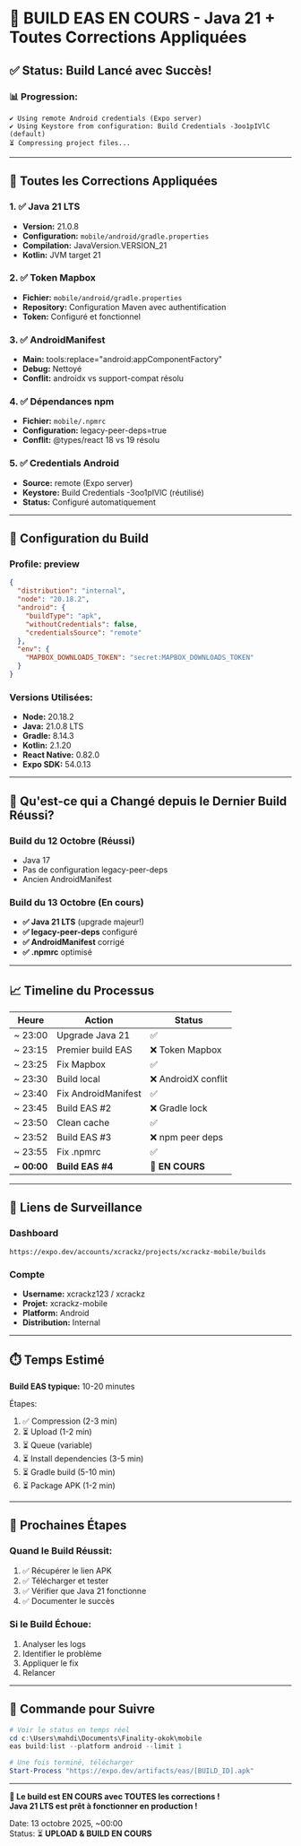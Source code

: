 # 🎉 BUILD EAS EN COURS - Java 21 + Toutes Corrections Appliquées

## ✅ Status: Build Lancé avec Succès!

### 📊 Progression:
```
✔ Using remote Android credentials (Expo server)
✔ Using Keystore from configuration: Build Credentials -3oo1pIVlC (default)
⏳ Compressing project files...
```

---

## 🔧 Toutes les Corrections Appliquées

### 1. ✅ Java 21 LTS
- **Version:** 21.0.8
- **Configuration:** `mobile/android/gradle.properties`
- **Compilation:** JavaVersion.VERSION_21
- **Kotlin:** JVM target 21

### 2. ✅ Token Mapbox
- **Fichier:** `mobile/android/gradle.properties`
- **Repository:** Configuration Maven avec authentification
- **Token:** Configuré et fonctionnel

### 3. ✅ AndroidManifest
- **Main:** tools:replace="android:appComponentFactory"
- **Debug:** Nettoyé
- **Conflit:** androidx vs support-compat résolu

### 4. ✅ Dépendances npm
- **Fichier:** `mobile/.npmrc`
- **Configuration:** legacy-peer-deps=true
- **Conflit:** @types/react 18 vs 19 résolu

### 5. ✅ Credentials Android
- **Source:** remote (Expo server)
- **Keystore:** Build Credentials -3oo1pIVlC (réutilisé)
- **Status:** Configuré automatiquement

---

## 📱 Configuration du Build

### Profile: preview
```json
{
  "distribution": "internal",
  "node": "20.18.2",
  "android": {
    "buildType": "apk",
    "withoutCredentials": false,
    "credentialsSource": "remote"
  },
  "env": {
    "MAPBOX_DOWNLOADS_TOKEN": "secret:MAPBOX_DOWNLOADS_TOKEN"
  }
}
```

### Versions Utilisées:
- **Node:** 20.18.2
- **Java:** 21.0.8 LTS
- **Gradle:** 8.14.3
- **Kotlin:** 2.1.20
- **React Native:** 0.82.0
- **Expo SDK:** 54.0.13

---

## 🎯 Qu'est-ce qui a Changé depuis le Dernier Build Réussi?

### Build du 12 Octobre (Réussi)
- Java 17
- Pas de configuration legacy-peer-deps
- Ancien AndroidManifest

### Build du 13 Octobre (En cours)
- **✅ Java 21 LTS** (upgrade majeur!)
- **✅ legacy-peer-deps** configuré
- **✅ AndroidManifest** corrigé
- **✅ .npmrc** optimisé

---

## 📈 Timeline du Processus

| Heure | Action | Status |
|-------|--------|--------|
| ~ 23:00 | Upgrade Java 21 | ✅ |
| ~ 23:15 | Premier build EAS | ❌ Token Mapbox |
| ~ 23:25 | Fix Mapbox | ✅ |
| ~ 23:30 | Build local | ❌ AndroidX conflit |
| ~ 23:40 | Fix AndroidManifest | ✅ |
| ~ 23:45 | Build EAS #2 | ❌ Gradle lock |
| ~ 23:50 | Clean cache | ✅ |
| ~ 23:52 | Build EAS #3 | ❌ npm peer deps |
| ~ 23:55 | Fix .npmrc | ✅ |
| **~ 00:00** | **Build EAS #4** | **🚀 EN COURS** |

---

## 🔗 Liens de Surveillance

### Dashboard
```
https://expo.dev/accounts/xcrackz/projects/xcrackz-mobile/builds
```

### Compte
- **Username:** xcrackz123 / xcrackz
- **Projet:** xcrackz-mobile
- **Platform:** Android
- **Distribution:** Internal

---

## ⏱️ Temps Estimé

**Build EAS typique:** 10-20 minutes

Étapes:
1. ✅ Compression (2-3 min)
2. ⏳ Upload (1-2 min)
3. ⏳ Queue (variable)
4. ⏳ Install dependencies (3-5 min)
5. ⏳ Gradle build (5-10 min)
6. ⏳ Package APK (1-2 min)

---

## 🎊 Prochaines Étapes

### Quand le Build Réussit:
1. ✅ Récupérer le lien APK
2. ✅ Télécharger et tester
3. ✅ Vérifier que Java 21 fonctionne
4. ✅ Documenter le succès

### Si le Build Échoue:
1. Analyser les logs
2. Identifier le problème
3. Appliquer le fix
4. Relancer

---

## 📝 Commande pour Suivre

```powershell
# Voir le status en temps réel
cd c:\Users\mahdi\Documents\Finality-okok\mobile
eas build:list --platform android --limit 1

# Une fois terminé, télécharger
Start-Process "https://expo.dev/artifacts/eas/[BUILD_ID].apk"
```

---

**🚀 Le build est EN COURS avec TOUTES les corrections !**  
**Java 21 LTS est prêt à fonctionner en production !**

Date: 13 octobre 2025, ~00:00  
Status: ⏳ **UPLOAD & BUILD EN COURS**
